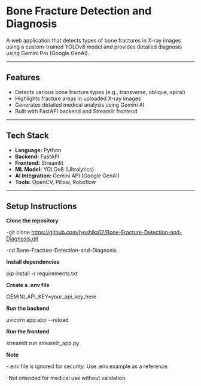 # Bone Fracture Detection and Diagnosis

A web application that detects types of bone fractures in X-ray images using a custom-trained YOLOv8 model and provides detailed diagnosis using Gemini Pro (Google GenAI).

---

## Features

- Detects various bone fracture types (e.g., transverse, oblique, spiral)
- Highlights fracture areas in uploaded X-ray images
- Generates detailed medical analysis using Gemini AI
- Built with FastAPI backend and Streamlit frontend

---

## Tech Stack

- **Language:** Python
- **Backend:** FastAPI
- **Frontend:** Streamlit
- **ML Model:** YOLOv8 (Ultralytics)
- **AI Integration:** Gemini API (Google GenAI)
- **Tools:** OpenCV, Pillow, Roboflow

---

## Setup Instructions

 **Clone the repository**
 
-git clone https://github.com/jyoshika12/Bone-Fracture-Detection-and-Diagnosis.git

-cd Bone-Fracture-Detection-and-Diagnosis
 
**Install dependencies** 


pip install -r requirements.txt

**Create a .env file**


GEMINI_API_KEY=your_api_key_here

**Run the backend**

uvicorn app:app --reload

**Run the frontend** 

streamlit run streamlit_app.py


**Note**

-.env file is ignored for security. Use .env.example as a reference.

-Not intended for medical use without validation.
